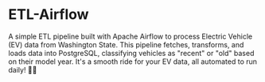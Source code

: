# ETL-Airflow
A simple ETL pipeline built with Apache Airflow to process Electric Vehicle (EV) data from Washington State. This pipeline fetches, transforms, and loads data into PostgreSQL, classifying vehicles as "recent" or "old" based on their model year. It's a smooth ride for your EV data, all automated to run daily! 🚙💨
